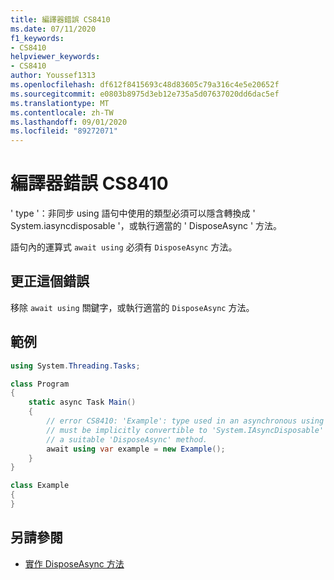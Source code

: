 ```yaml
---
title: 編譯器錯誤 CS8410
ms.date: 07/11/2020
f1_keywords:
- CS8410
helpviewer_keywords:
- CS8410
author: Youssef1313
ms.openlocfilehash: df612f8415693c48d83605c79a316c4e5e20652f
ms.sourcegitcommit: e0803b8975d3eb12e735a5d07637020dd6dac5ef
ms.translationtype: MT
ms.contentlocale: zh-TW
ms.lasthandoff: 09/01/2020
ms.locfileid: "89272071"
---
```

# <a name="compiler-error-cs8410"></a>編譯器錯誤 CS8410

' type '：非同步 using 語句中使用的類型必須可以隱含轉換成 ' System.iasyncdisposable '，或執行適當的 ' DisposeAsync ' 方法。

語句內的運算式 `await using` 必須有 `DisposeAsync` 方法。

## <a name="to-correct-this-error"></a>更正這個錯誤

移除 `await using` 關鍵字，或執行適當的 `DisposeAsync` 方法。

## <a name="example"></a>範例

```csharp
using System.Threading.Tasks;

class Program
{
    static async Task Main()
    {
        // error CS8410: 'Example': type used in an asynchronous using statement
        // must be implicitly convertible to 'System.IAsyncDisposable' or implement
        // a suitable 'DisposeAsync' method.
        await using var example = new Example();
    }
}

class Example
{
}
```

## <a name="see-also"></a>另請參閱

- [實作 DisposeAsync 方法](../../../standard/garbage-collection/implementing-disposeasync.md)
